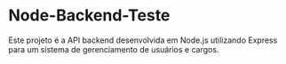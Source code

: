 # Node-Backend-Teste
Este projeto é a API backend desenvolvida em Node.js utilizando Express para um sistema de gerenciamento de usuários e cargos. 
